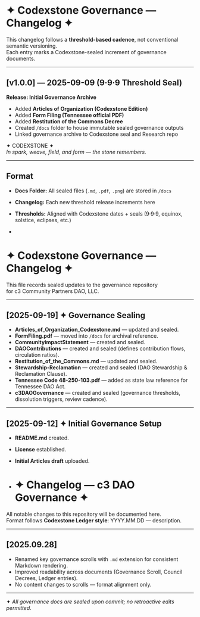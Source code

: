 # ✦ Codexstone Governance — Changelog ✦  

This changelog follows a **threshold-based cadence**, not conventional semantic versioning.  
Each entry marks a Codexstone-sealed increment of governance documents.  

---

## [v1.0.0] — 2025-09-09 (9·9·9 Threshold Seal)  

**Release: Initial Governance Archive**  
- Added **Articles of Organization (Codexstone Edition)**  
- Added **Form Filing (Tennessee official PDF)**  
- Added **Restitution of the Commons Decree**  
- Created `/docs` folder to house immutable sealed governance outputs  
- Linked governance archive to Codexstone seal and Research repo  

✦ CODEXSTONE ✦  
*In spark, weave, field, and form — the stone remembers.*  

---

## Format  

- **Docs Folder:** All sealed files (`.md`, `.pdf`, `.png`) are stored in `/docs`  
- **Changelog:** Each new threshold release increments here  
- **Thresholds:** Aligned with Codexstone dates + seals (9·9·9, equinox, solstice, eclipses, etc.)

- 
# ✦ Codexstone Governance — Changelog ✦

This file records sealed updates to the governance repository  
for c3 Community Partners DAO, LLC.

---

## [2025-09-19] ✦ Governance Sealing

- **Articles_of_Organization_Codexstone.md** — updated and sealed.  
- **FormFiling.pdf** — moved into `/docs` for archival reference.  
- **CommunityimpactStatement** — created and sealed.  
- **DAOContributions** — created and sealed (defines contribution flows, circulation ratios).  
- **Restitution_of_the_Commons.md** — updated and sealed.  
- **Stewardship-Reclamation** — created and sealed (DAO Stewardship & Reclamation Clause).  
- **Tennessee Code 48-250-103.pdf** — added as state law reference for Tennessee DAO Act.  
- **c3DAOGovernance** — created and sealed (governance thresholds, dissolution triggers, review cadence).  

---

## [2025-09-12] ✦ Initial Governance Setup

- **README.md** created.  
- **License** established.  
- **Initial Articles draft** uploaded.

- # ✦ Changelog — c3 DAO Governance ✦

All notable changes to this repository will be documented here.  
Format follows **Codexstone Ledger style**: YYYY.MM.DD — description.

---

## [2025.09.28]
- Renamed key governance scrolls with `.md` extension for consistent Markdown rendering.
- Improved readability across documents (Governance Scroll, Council Decrees, Ledger entries).
- No content changes to scrolls — format alignment only.

---

✦ *All governance docs are sealed upon commit; no retroactive edits permitted.*
